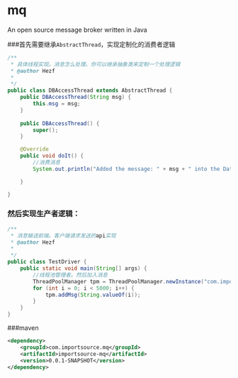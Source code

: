 # mq
An open source message broker written in Java 

###首先需要继承`AbstractThread`，实现定制化的消费者逻辑

```java
/**
 * 具体线程实现。消息怎么处理。你可以继承抽象类来定制一个处理逻辑
 * @author Hezf
 *
 */
public class DBAccessThread extends AbstractThread {
	public DBAccessThread(String msg) {
		this.msg = msg;
	}
	
	public DBAccessThread() {
		super();
	}

	@Override
	public void doIt() {
		//消费消息
		System.out.println("Added the message: " + msg + " into the Database");

	}

}

```

### 然后实现生产者逻辑：
```java
/**
 * 消息输送前端。客户端请求发送的api实现
 * @author Hezf
 *
 */
public class TestDriver {
	public static void main(String[] args) {
		//线程池管理者。然后加入消息
		ThreadPoolManager tpm = ThreadPoolManager.newInstance("com.importsource.mq.DBAccessThread");
		for (int i = 0; i < 5000; i++) {
			tpm.addMsg(String.valueOf(i));
		}
	}
}
```

###maven
```xml
<dependency>
    <groupId>com.importsource.mq</groupId>
    <artifactId>importsource-mq</artifactId>
    <version>0.0.1-SNAPSHOT</version>
</dependency>
```
